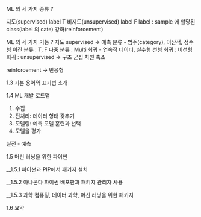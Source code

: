 ML 의 세 가지 종류 ?

지도(supervised) label T 
비지도(unsupervised) label F 
label : sample 에 할당된 class(label 의 cate)
강화(reinforcement)

ML 의 세 가지 기능 ?
지도 supervised -> 예측
    분류 - 범주(category), 이산적, 정수형
        이진 분류 : T, F
        다중 분류 : Multi
    회귀 - 연속적 데이터, 실수형
        선형 회귀 : 
        비선형 회귀 : 
unsupervised -> 구조
    군집 
    차원 축소 

reinforcement -> 반응형

1.3 기본 용어와 표기법 소개


1.4 ML 개발 로드맵
1. 수집 
2. 전처리: 데이터 형태 갖추기
3. 모델링: 예측 모델 훈련과 선택
4. 모델을 평가

실전 - 예측

1.5 머신 러닝을 위한 파이썬

__1.5.1 파이썬과 PIP에서 패키지 설치

__1.5.2 아나콘다 파이썬 배포판과 패키지 관리자 사용

__1.5.3 과학 컴퓨팅, 데이터 과학, 머신 러닝을 위한 패키지

1.6 요약